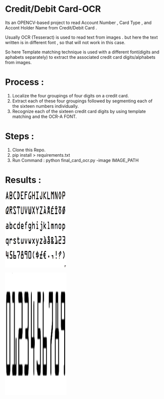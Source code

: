 # Credit/Debit Card-OCR

Its an OPENCV-based project to read Account Number , Card Type , and Accont Holder Name from Credit/Debit Card . 

Usually OCR (Tesseract) is used to read text from images . but here the text written is in different font , so that will not work in this case.

So here Template matching technique is used with a different font(digits and aphabets separately) to extract the associated credit card digits/alphabets from images.

# Process : 

1. Localize the four groupings of four digits on a credit card.
2. Extract each of these four groupings followed by segmenting each of the sixteen numbers individually.
3. Recognize each of the sixteen credit card digits by using template matching and the OCR-A FONT.


# Steps :

1. Clone this Repo.
2. pip install > requirements.txt
3. Run Command :  python final_card_ocr.py -image IMAGE_PATH 

# Results :

<p>
  <img src="font_images/OCRA.png" width="200" height="250" />
</p>
<p>
  <img src="font_images/ocr_a_reference.png" width="200" height="400" /> 
</p>
